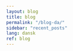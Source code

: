 ```yaml
---
layout: blog
title: blog
permalink: "/blog-da/"
sidebar: "recent_posts"
lang: dansk
ref: blog
--- 
```

